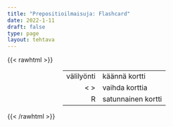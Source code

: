 ```yaml
---
title: "Prepositioilmaisuja: Flashcard"
date: 2022-1-11
draft: false
type: page
layout: tehtava
---
```

{{< rawhtml >}}
<link rel="stylesheet" type="text/css" href="/css/flashcard1.css"/>
<html>
 <body>
  <div id="cardArea"></div>
  <div id="lukumaara"></div>
  <div id="buttonArea" class="grid grid-cols-3"></div>

<div id="nappaimet" class="hidden lg:block" style="text-align:center; margin:0 auto; width:50%;"> 
<table>
  <tr>
    <td style="text-align:end;">välilyönti</td>
    <td>käännä kortti</td>
  </tr>
  <tr>
    <td style="text-align:end;">< ></td>
    <td>vaihda korttia</td>
  </tr>
  <tr>
    <td style="text-align:end;">R</td>
    <td>satunnainen kortti</td>
</table>

</div>

 </body>
</html>

<script> 
$(document).ready(function() {

  var currentQuestion = 0;
  var qbank = [
	["selittää = account _____", "selittää = account for"],
["syyttää = accuse sb _____ sth", "syyttää = accuse sb of sth"],
["sopeutua = adapt _____", "sopeutua = adapt to"],
["lisätä = add _____", "lisätä = add to"],
["myöntää = admit _____", "myöntää = admit to"],
["sopia = agree _____", "sopia = agree on"],
["suostua = agree _____", "suostua = agree to"],
["olla samaa mieltä = agree _____", "olla samaa mieltä = agree with"],
["tähdätä, pyrkiä = aim _____", "tähdätä, pyrkiä = aim at"],
["nousta johonkin määrään = amount _____", "nousta johonkin määrään = amount to"],
["pyytää anteeksi = apologise _____ sb _____ sth", "pyytää anteeksi = apologise to sb for sth"],
["viehättää, miellyttää = appeal _____", "viehättää, miellyttää = appeal to"],
["hakea (työpaikkaa) = apply _____", "hakea (työpaikkaa) = apply for"],
["hakea (opiskelupaikkaa) = apply _____", "hakea (opiskelupaikkaa) = apply to"],
["hyväksyä = approve _____", "hyväksyä = approve of"],
["väitellä, riidellä = argue _____", "väitellä, riidellä = argue about/over"],
["saapua (esim. rakennuksiin) = arrive _____", "saapua (esim. rakennuksiin) = arrive at"],
["saapua (maihin ja kaupunkeihin) = arrive _____", "saapua (maihin ja kaupunkeihin) = arrive in"],
["kysyä, tiedustella = ask _____", "kysyä, tiedustella = ask about"],
["pyytää = ask sb _____ sth", "pyytää = ask sb for sth"],
["kieltää, antaa porttikielto = ban _____", "kieltää, antaa porttikielto = ban from"],
["perustua, pohjautua = be based _____", "perustua, pohjautua = be based on"],
["uskoa = believe _____", "uskoa = believe in"],
["kuulua = belong _____", "kuulua = belong to"],
["hyötyä = benefit _____", "hyötyä = benefit from"],
["syyttää = blame sb _____ sth", "syyttää = blame sb for sth"],
["syyttää = blame sth _____ sb", "syyttää = blame sth on sb"],
["välittää, piitata = care _____", "välittää, piitata = care about"],
["välittää, pitää, hoitaa = care _____", "välittää, pitää, hoitaa = care for"],
["keskittyä = centre _____", "keskittyä = centre around/on"],
["syyttää = charge _____", "syyttää = charge with"],
["tapahtua samaan aikaan = coincide _____", "tapahtua samaan aikaan = coincide with"],
["törmätä = collide _____", "törmätä = collide with"],
["kommentoida = comment _____", "kommentoida = comment on"],
["verrata = compare _____", "verrata = compare to/with"],
["valittaa = complain _____", "valittaa = complain about"],
["lausua kohteliaisuus / kehua = compliment sb _____ sth", "lausua kohteliaisuus / kehua = compliment sb on sth"],
["keskittyä = concentrate _____", "keskittyä = concentrate on"],
["onnitella = congratulate sb _____ sth", "onnitella = congratulate sb on sth"],
["yhdistää = connect _____", "yhdistää = connect with/to"],
["koostua = consist _____", "koostua = consist of"],
["saada vakuuttuneeksi = convince sb _____ sth", "saada vakuuttuneeksi = convince sb of sth"],
["selviytyä/kestää = cope _____", "selviytyä/kestää = cope with"],
["olla peräisin = date _____ / date back _____", "olla peräisin = date from / date back to"],
["käydä kauppaa = deal _____", "käydä kauppaa = deal in"],
["käsitellä, olla tekemisissä = deal _____", "käsitellä, olla tekemisissä = deal with"],
["riippua = depend _____", "riippua = depend on"],
["riistää = deprive sb _____ sth", "riistää = deprive sb of sth"],
["johtaa, saada, tuottaa = derive sth _____ sth", "johtaa, saada, tuottaa = derive sth from sth"],
["kehittyä = develop _____", "kehittyä = develop into"],
["omistautua = devote oneself _____ sth/sb", "omistautua = devote oneself to sth/sb"],
["kuolla jonkun puolesta = die _____", "kuolla jonkun puolesta = die for"],
["kuolla = die _____", "kuolla = die of/from"],
["erota, olla erilainen = differ _____", "erota, olla erilainen = differ from"],
["olla eri mieltä = disagree _____ sb _____ sth", "olla eri mieltä = disagree with sb on/about/over sth"],
["paheksua/ vastustaa = disapprove _____", "paheksua/ vastustaa = disapprove of"],
["juoda malja = drink _____", "juoda malja = drink to"],
["tutustua = familiarise oneself _____", "tutustua = familiarise oneself with"],
["keskittyä = focus _____", "keskittyä = focus on"],
["kieltää = forbid _____", "kieltää = forbid from"],
["suunnata = head _____", "suunnata = head for"],
["toivoa = hope _____", "toivoa = hope for"],
["langettaa, määrätä, säätää = impose _____", "langettaa, määrätä, säätää = impose on"],
["vaatia = insist _____", "vaatia = insist on"],
["iskostaa, juurruttaa = instill _____", "iskostaa, juurruttaa = instill in"],
["sekaantua, puuttua = interfere _____", "sekaantua, puuttua = interfere in"],
["häiritä = interfere _____", "häiritä = interfere with"],
["sijoittaa = invest _____", "sijoittaa = invest in"],
["nauraa = laugh _____", "nauraa = laugh at"],
["lähteä jonnekin = leave _____", "lähteä jonnekin = leave for"],
["kuunnella = listen _____", "kuunnella = listen to"],
["kaivata, ikävöidä = long _____", "kaivata, ikävöidä = long for"],
["huolehtia, pitää huolta = look _____", "huolehtia, pitää huolta = look after"],
["katsoa = look _____", "katsoa = look at"],
["etsiä = look _____", "etsiä = look for"],
["odottaa innokkaasti = look forward _____", "odottaa innokkaasti = look forward to"],
["tutkia = look _____", "tutkia = look into"],
["erehtyä luulemaan = mistake sb _____ sth", "erehtyä luulemaan = mistake sb for sth"],
["vastustaa = object _____", "vastustaa = object to"],
["juolahtaa mieleen = occur _____", "juolahtaa mieleen = occur to"],
["leikata = operate _____", "leikata = operate on"],
["valita = opt _____", "valita = opt for"],
["osallistua = participate _____", "osallistua = participate in"],
["maksaa = pay _____", "maksaa = pay for"],
["pitää parempana, suosia = prefer sth _____ sth", "pitää parempana, suosia = prefer sth to/over sth"],
["estää = prevent sth/sb _____ sth", "estää = prevent sth/sb from sth"],
["huolehtia = provide _____", "huolehtia = provide for"],
["tarjota = provide sb _____ sth", "tarjota = provide sb with sth"],
["toipua = recover _____", "toipua = recover from"],
["viitata = refer _____", "viitata = refer to"],
["pitää jonakin = regard sb/sth _____ sth", "pitää jonakin = regard sb/sth as sth"],
["liittyä, kuulua = relate _____", "liittyä, kuulua = relate to"],
["luottaa = rely _____", "luottaa = rely on"],
["muistuttaa = remind sb _____ sth/sb", "muistuttaa = remind sb about sth/sb"],
["muistuttaa, tuoda mieleen = remind sb _____ sth/sb", "muistuttaa, tuoda mieleen = remind sb of sth/sb"],
["turvautua = resort _____", "turvautua = resort to"],
["olla seurausta / johtua = result _____", "olla seurausta / johtua = result from"],
["päätyä, johtaa = result _____", "päätyä, johtaa = result in"],
["riistää = rob sb _____ sth", "riistää = rob sb of sth"],
["lähettää hakemaan = send _____", "lähettää hakemaan = send for"],
["etsiä = search _____", "etsiä = search for"],
["väristä = shiver _____", "väristä = shiver with"],
["huutaa = shout _____", "huutaa = shout at"],
["hymyillä = smile _____", "hymyillä = smile at"],
["erikoistua = specialise _____", "erikoistua = specialise in"],
["käyttää, kuluttaa = spend (money/time) _____ sth", "käyttää, kuluttaa = spend (money/time) on sth"],
["tuijottaa = stare _____", "tuijottaa = stare at"],
["olla peräisin = stem _____", "olla peräisin = stem from"],
["takertua, pitää kiinni = stick _____", "takertua, pitää kiinni = stick to"],
["tilata = subscribe _____", "tilata = subscribe to"],
["onnistua = succeed _____", "onnistua = succeed in/at"],
["kärsiä = suffer _____", "kärsiä = suffer from"],
["huolehtia = take care _____", "huolehtia = take care of"],
["osallistua = take part _____", "osallistua = take part in"],
["kiittää = thank sb _____ sth", "kiittää = thank sb for sth"],
["ajatella = think _____", "ajatella = think about"],
["muistella = think back _____", "muistella = think back to"],
["olla jotakin mieltä, arvella, keksiä  = think _____", "olla jotakin mieltä, arvella, keksiä  = think of"],
["kääntää jollekin kielelle = translate _____", "kääntää jollekin kielelle = translate into"],
["luottaa = trust _____", "luottaa = trust in"],
["äänestää = vote _____", "äänestää = vote for"],
["odottaa = wait _____", "odottaa = wait for"],
["tarjoilla = wait _____", "tarjoilla = wait on"],
["tuhlata = waste (money/time) _____ sth/sb", "tuhlata = waste (money/time) on sth/sb"],
["kaivata = yearn _____", "kaivata = yearn for"],
  ];


  qbank = shufflee(qbank);
  beginActivity();
  edellinen();
  random();
  seuraava();
  kortinVaihto();

  	$("#teema1").on("mousedown", function(){
	currentQuestion = 0;
    beginActivity();
    })
    $("#teema2").on("mousedown", function(){
    currentQuestion = 83;
    beginActivity();
    })
    $("#teema3").on("mousedown", function(){
    currentQuestion = 162;
    beginActivity();
    })
    $("#teema4").on("mousedown", function(){
    currentQuestion = 245;
    beginActivity();
    })

  window.addEventListener('keydown', (e) => {
    if (e.keyCode === 32 && e.target === document.body) {
      e.preventDefault();
    }
  });

  document.body.onkeydown = function(event) {
    event = event || window.event;
    var keycode = event.charCode || event.keyCode;
    if (keycode === 37 && currentQuestion > 0) {
      currentQuestion--;
      beginActivity();
    }

    if (keycode === 82) {
      var randomNumber = Math.floor(Math.random() * qbank.length);
      currentQuestion = randomNumber;
      beginActivity();
    }

    if (keycode === 39 && currentQuestion < qbank.length - 1) {
      currentQuestion++;
      beginActivity();
    }

    if (keycode === 32) {
      var parentDiv = document.getElementById("cardArea");
      var childDiv = document.getElementById("card1");
      if (parentDiv.contains(childDiv)) {
        $("#cardArea").empty()
        $("#cardArea").append('<div id="card2" class="card">' + qbank[currentQuestion][1] + '</div>')
        $("#card2").css("background-color", "#00473c")
      } else {
        $("#cardArea").empty()
        $("#cardArea").append('<div id="card1" class="card">' + qbank[currentQuestion][0] + '</div>')
        $("#card1").css("background-color", "#1F2937")
      }
    }

  }
 	function beginActivity() {
    $("#cardArea").empty();
    $("#cardArea").append('<div id="card1" class="card">' + qbank[currentQuestion][0] + '</div>');
    $("#card1").css("background-color", "#1F2937");
    $("#lukumaara").empty();
    var korttia = document.createElement('div')
    korttia.innerHTML = currentQuestion + 1 + " / " + qbank.length;
    document.getElementById('lukumaara').appendChild(korttia);
  }

  function kortinVaihto() {
    $("#cardArea").on("click", function() {
      var parentDiv = document.getElementById("cardArea");
      var childDiv = document.getElementById("card1");
      if (parentDiv.contains(childDiv)) {
        $("#cardArea").empty()
        $("#cardArea").append('<div id="card2" class="card">' + qbank[currentQuestion][1] + '</div>')
        $("#card2").css("background-color", "#00473c")
      } else {
        $("#cardArea").empty()
        $("#cardArea").append('<div id="card1" class="card">' + qbank[currentQuestion][0] + '</div>')
        $("#card1").css("background-color", "#1F2937")
      }
    })
  }

for (var a=[],i=0;i<101;++i) a[i]=i;

function shufflee(array) {
  var tmp, current, top = array.length;
  if(top) while(--top) {
    current = Math.floor(Math.random() * (top + 1));
    tmp = array[current];
    array[current] = array[top];
    array[top] = tmp;
  }
  return array;
}

  function edellinen() {
    $("#buttonArea").append('<div id="prevButton">Edellinen</div>');
    $("#prevButton").on("click", function() {
      if (currentQuestion > 0) {
        currentQuestion--;
        beginActivity();
      }
    })
  }

  function random() {
    $("#buttonArea").append('<div id="random">Random</div>');
    $("#random").on("click", function() {
      var randomNumber = Math.floor(Math.random() * qbank.length);
      currentQuestion = randomNumber;
      beginActivity();
    })
  }

  function seuraava() {
    $("#buttonArea").append('<div id="nextButton">Seuraava</div>');
    $("#nextButton").on("click", function() {
      if (currentQuestion < qbank.length - 1) {
        currentQuestion++;
        beginActivity();
      }
    })
  }
})
</script>

{{< /rawhtml >}}
